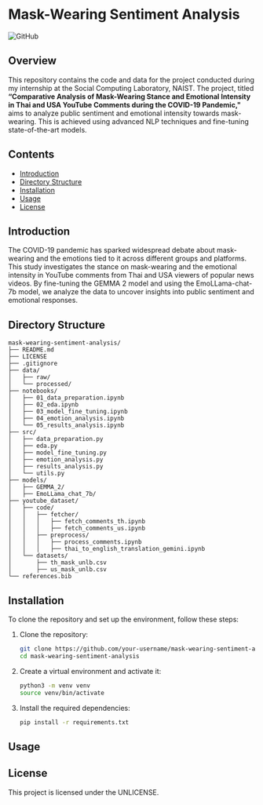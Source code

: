 # Mask-Wearing Sentiment Analysis

![GitHub](https://img.shields.io/github/license/Supakrit65/mask-wearing-sentiment-analysis)

## Overview

This repository contains the code and data for the project conducted during my internship at the Social Computing Laboratory, NAIST. The project, titled  **“Comparative Analysis of Mask-Wearing Stance and Emotional Intensity in Thai and USA YouTube Comments during the COVID-19 Pandemic,"** aims to analyze public sentiment and emotional intensity towards mask-wearing. This is achieved using advanced NLP techniques and fine-tuning state-of-the-art models.

## Contents

- [Introduction](#introduction)
- [Directory Structure](#directory-structure)
- [Installation](#installation)
- [Usage](#usage)
- [License](#license)

## Introduction

The COVID-19 pandemic has sparked widespread debate about mask-wearing and the emotions tied to it across different groups and platforms. This study investigates the stance on mask-wearing and the emotional intensity in YouTube comments from Thai and USA viewers of popular news videos. By fine-tuning the GEMMA 2 model and using the EmoLLama-chat-7b model, we analyze the data to uncover insights into public sentiment and emotional responses.

## Directory Structure

```
mask-wearing-sentiment-analysis/
├── README.md
├── LICENSE
├── .gitignore
├── data/
│   ├── raw/
│   └── processed/
├── notebooks/
│   ├── 01_data_preparation.ipynb
│   ├── 02_eda.ipynb
│   ├── 03_model_fine_tuning.ipynb
│   ├── 04_emotion_analysis.ipynb
│   └── 05_results_analysis.ipynb
├── src/
│   ├── data_preparation.py
│   ├── eda.py
│   ├── model_fine_tuning.py
│   ├── emotion_analysis.py
│   ├── results_analysis.py
│   └── utils.py
├── models/
│   ├── GEMMA_2/
│   ├── EmoLLama_chat_7b/
├── youtube_dataset/
│   ├── code/
│   │   ├── fetcher/
│   │   │   ├── fetch_comments_th.ipynb
│   │   │   ├── fetch_comments_us.ipynb
│   │   ├── preprocess/
│   │   │   ├── process_comments.ipynb
│   │   │   ├── thai_to_english_translation_gemini.ipynb
│   └── datasets/
│       ├── th_mask_unlb.csv
│       ├── us_mask_unlb.csv
└── references.bib
```

## Installation

To clone the repository and set up the environment, follow these steps:

1. Clone the repository:
   ```sh
   git clone https://github.com/your-username/mask-wearing-sentiment-analysis.git
   cd mask-wearing-sentiment-analysis
   ```

2.	Create a virtual environment and activate it:
    ```sh
    python3 -m venv venv
    source venv/bin/activate 
    ```

3. Install the required dependencies:
    ```sh
    pip install -r requirements.txt
    ```

## Usage

## License
This project is licensed under the UNLICENSE.